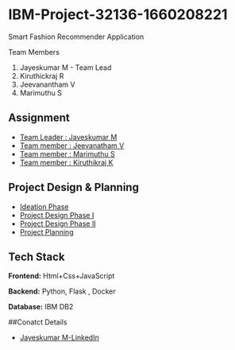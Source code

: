 # IBM-Project-32136-1660208221
Smart Fashion Recommender Application

Team Members 
1. Jayeskumar M - Team Lead
2. Kiruthickraj R
3. Jeevanantham V
4. Marimuthu S



## Assignment  

 - [Team Leader : Jayeskumar M](https://github.com/IBM-EPBL/IBM-Project-32136-1660208221/tree/main/1.Assignments/Jayeskumar%20M%20Team%20Lead)
 - [Team member : Jeevanatham V](https://github.com/IBM-EPBL/IBM-Project-32136-1660208221/tree/main/1.Assignments/Jeevanantham%20V)
 - [Team member : Marimuthu S](https://github.com/IBM-EPBL/IBM-Project-32136-1660208221/tree/main/1.Assignments/Marimuthu%20S)
 - [Team member : Kiruthikraj K](https://github.com/IBM-EPBL/IBM-Project-32136-1660208221/tree/main/1.Assignments/Kiruthickraj%20R)


## Project Design & Planning
- [Ideation Phase](https://github.com/IBM-EPBL/IBM-Project-32136-1660208221/tree/main/2.Project%20Design%20and%20Planning/Ideation%20Phase)
- [Project Design Phase I](https://github.com/IBM-EPBL/IBM-Project-32136-1660208221/tree/main/2.Project%20Design%20and%20Planning/Ideation%20Phase)
- [Project Design Phase II](https://github.com/IBM-EPBL/IBM-Project-32136-1660208221/tree/main/2.Project%20Design%20and%20Planning/Project%20Design%20Phase%20I)
- [Project Planning](https://github.com/IBM-EPBL/IBM-Project-32136-1660208221/tree/main/2.Project%20Design%20and%20Planning/Project%20Planning)

## Tech Stack

**Frontend:** Html+Css+JavaScript

**Backend:** Python, Flask , Docker

**Database:** IBM DB2

##Conatct Details
- [Jayeskumar M-LinkedIn](https://www.linkedin.com/in/jayeskumar-m-889985178/)
